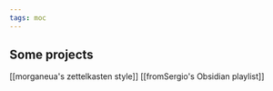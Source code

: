 ```yaml
---
tags: moc
---
```


## Some projects 
[[morganeua's zettelkasten style]]
[[fromSergio's Obsidian playlist]]




